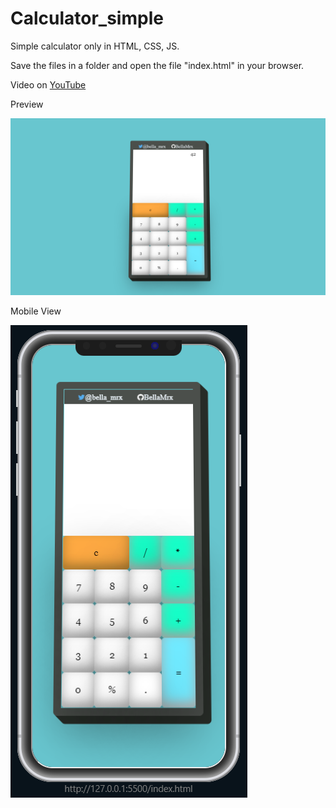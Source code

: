 # Calculator_simple
 Simple calculator only in HTML, CSS, JS.

 Save the files in a folder and open the file "index.html" in your browser.

 Video on [YouTube](https://www.youtube.com/watch?v=F6AFNHgCNsY)

Preview

![Preview](Images/PreviewCalculator.PNG)


Mobile View

![Preview](Images/PreviewCalculatorMobile.PNG)
